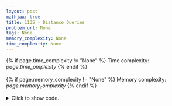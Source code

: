 ```yaml
---
layout: post
mathjax: true
title: 1135 - Distance Queries
problem_url: None
tags: None
memory_complexity: None
time_complexity: None
---
```




{% if page.time_complexity != "None" %}
Time complexity: ${{ page.time_complexity }}$
{% endif %}

{% if page.memory_complexity != "None" %}
Memory complexity: ${{ page.memory_complexity }}$
{% endif %}

<details>
<summary>
<p style="display:inline">Click to show code.</p>
</summary>
```cpp
{% raw %}
using namespace std;
using ll = long long;
using ii = pair<int, int>;
using vi = vector<int>;
template <typename InputIterator,
          typename T = typename iterator_traits<InputIterator>::value_type>
void read_n(InputIterator it, int n)
{
    copy_n(istream_iterator<T>(cin), n, it);
}
template <typename InputIterator,
          typename T = typename iterator_traits<InputIterator>::value_type>
void write(InputIterator first, InputIterator last, const char *delim = "\n")
{
    copy(first, last, ostream_iterator<T>(cout, delim));
}
int const NMAX = 2e5 + 11;
int const LMAX = 20;
int n, timer, tin[NMAX], tout[NMAX], up[NMAX][LMAX], depth[NMAX];
vi g[NMAX];
void dfs(int u, int p)
{
    tin[u] = ++timer;
    up[u][0] = p;
    for (int i = 1; i < LMAX; ++i)
    {
        up[u][i] = up[up[u][i - 1]][i - 1];
    }
    for (int v : g[u])
    {
        if (v != p)
        {
            depth[v] = depth[u] + 1;
            dfs(v, u);
        }
    }
    tout[u] = ++timer;
}
bool is_ancestor(int u, int v)
{
    return tin[u] <= tin[v] and tout[u] >= tout[v];
}
int lca(int u, int v)
{
    if (is_ancestor(u, v))
        return u;
    if (is_ancestor(v, u))
        return v;
    for (int i = LMAX - 1; i >= 0; --i)
    {
        if (!is_ancestor(up[u][i], v))
            u = up[u][i];
    }
    return up[u][0];
}
int main(void)
{
    ios::sync_with_stdio(false), cin.tie(NULL);
    int q;
    cin >> n >> q;
    for (int i = 0; i < n - 1; ++i)
    {
        int u, v;
        cin >> u >> v;
        g[u].push_back(v);
        g[v].push_back(u);
    }
    dfs(1, 1);
    while (q--)
    {
        int u, v;
        cin >> u >> v;
        cout << depth[u] + depth[v] - 2 * depth[lca(u, v)] << endl;
    }
    return 0;
}

{% endraw %}
```
</details>


